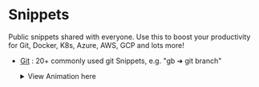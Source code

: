 # Snippets
Public snippets shared with everyone. Use this to boost your productivity for Git, Docker, K8s, Azure, AWS, GCP and lots more!

- [Git](https://davidkou.github.io/Snippets/git) : 20+ commonly used git Snippets, e.g. "gb ➜ git branch"
  <details> 
    <summary markdown="span">View Animation here </summary>
  
    ![](https://github.com/DavidKou/Snippets/blob/main/git/git.gif?raw=true)
  
    </details>